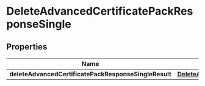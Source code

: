 # DeleteAdvancedCertificatePackResponseSingle

## Properties
Name | Type | Description | Notes
------------ | ------------- | ------------- | -------------
**deleteAdvancedCertificatePackResponseSingleResult** | [**DeleteAdvancedCertificatePackResponseSingleResult**](DeleteAdvancedCertificatePackResponseSingleResult.md) |  |  [optional]
